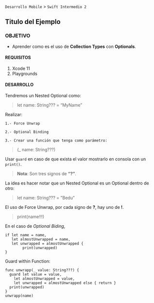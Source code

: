 
`Desarrollo Mobile` > `Swift Intermedio 2`

## Titulo del Ejemplo

### OBJETIVO

- Aprender como es el uso de **Collection Types** con **Optionals**.


#### REQUISITOS

1. Xcode 11
2. Playgrounds

#### DESARROLLO

Tendremos un Nested Optional como:

> let name: String??? = “MyName”

Realizar:

	1.- Force Unwrap
	
	2.- Optional Binding
	
	3.- Crear una función que tenga como parámetro:

> (_ name: String???)  

Usar `guard` en caso de que exista el valor mostrarlo en consola con un `print()`.

> **Nota**: Son tres signos de **“?”**.

La idea es hacer notar que un Nested Optional es un Optional dentro de otro:

> let name: String??? = "Bedu"

El uso de Force Unwrap, por cada signo de **?**, hay uno de **!**.

> print(name!!!)

En el caso de *Optional Biding*, 

```
if let name = name, 
   let almostUnwrapped = name, 
   let unwrapped = almostUnwrapped {
  		print(unwrapped)
}
```

Guard within Function:

```
func unwrapp(_ value: String???) {
  guard let value = value,
    let almostUnwrapped = value,
    let unwrapped = almostUnwrapped else { return }
  print(unwrapped)
}
unwrapp(name)
```


